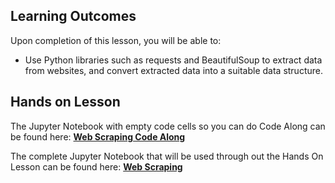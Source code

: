 <!-- # Lesson: Web Scraping -->
## Learning Outcomes

Upon completion of this lesson, you will be able to:
  
- Use Python libraries such as requests and BeautifulSoup to extract data from websites, and convert extracted data into a suitable data structure.


## Hands on Lesson

The Jupyter Notebook with empty code cells so you can do Code Along can be found here: **[Web Scraping Code Along](https://github.com/data-bootcamp-v4/lessons/blob/main/2_data_wrangling_and_retrieval/code_along_nb/2.6_web_scraping.ipynb)**

The complete Jupyter Notebook that will be used through out the Hands On Lesson can be found here: **[Web Scraping](https://github.com/data-bootcamp-v4/lessons/blob/main/2_data_wrangling_and_retrieval/2.6_web_scraping.ipynb)**
